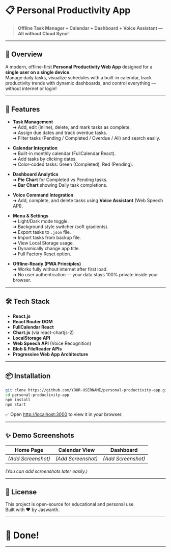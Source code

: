 
# 📋 Personal Productivity App

> **Offline Task Manager + Calendar + Dashboard + Voice Assistant — All without Cloud Sync!**

---

## 🧠 Overview

A modern, offline-first **Personal Productivity Web App** designed for a **single user on a single device**.  
Manage daily tasks, visualize schedules with a built-in calendar, track productivity trends with dynamic dashboards, and control everything — without internet or login!

---

## 🚀 Features

- **Task Management**  
  ➔ Add, edit (inline), delete, and mark tasks as complete.  
  ➔ Assign due dates and track overdue tasks.  
  ➔ Filter tasks (Pending / Completed / Overdue / All) and search easily.

- **Calendar Integration**  
  ➔ Built-in monthly calendar (FullCalendar React).  
  ➔ Add tasks by clicking dates.  
  ➔ Color-coded tasks: Green (Completed), Red (Pending).

- **Dashboard Analytics**  
  ➔ **Pie Chart** for Completed vs Pending tasks.  
  ➔ **Bar Chart** showing Daily task completions.

- **Voice Command Integration**  
  ➔ Add, complete, and delete tasks using **Voice Assistant** (Web Speech API).

- **Menu & Settings**  
  ➔ Light/Dark mode toggle.  
  ➔ Background style switcher (soft gradients).  
  ➔ Export tasks to `.json` file.  
  ➔ Import tasks from backup file.  
  ➔ View Local Storage usage.  
  ➔ Dynamically change app title.  
  ➔ Full Factory Reset option.

- **Offline-Ready (PWA Principles)**  
  ➔ Works fully without internet after first load.  
  ➔ No user authentication — your data stays 100% private inside your browser.

---

## 🛠️ Tech Stack

- **React.js**
- **React Router DOM**
- **FullCalendar React**
- **Chart.js** (via react-chartjs-2)
- **LocalStorage API**
- **Web Speech API** (Voice Recognition)
- **Blob & FileReader APIs**
- **Progressive Web App Architecture**

---

## 📦 Installation

```bash
git clone https://github.com/YOUR-USERNAME/personal-productivity-app.git
cd personal-productivity-app
npm install
npm start
```

✅ Open [http://localhost:3000](http://localhost:3000) to view it in your browser.

---

## ✨ Demo Screenshots

| Home Page | Calendar View | Dashboard |
|:---:|:---:|:---:|
| *(Add Screenshot)* | *(Add Screenshot)* | *(Add Screenshot)* |

*(You can add screenshots later easily.)*

---

## 📜 License

This project is open-source for educational and personal use.  
Built with ❤️ by Jaswanth.

---

# 🚀 Done!

---
